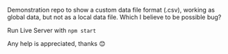 Demonstration repo to show a custom data file format (.csv), working as global data, but not as a local data file. Which I believe to be possible bug? 

Run Live Server with `npm start`

Any help is appreciated, thanks 😊

